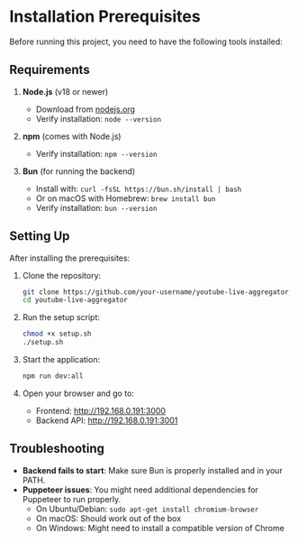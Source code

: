 # Installation Prerequisites

Before running this project, you need to have the following tools installed:

## Requirements

1. **Node.js** (v18 or newer)
   - Download from [nodejs.org](https://nodejs.org/)
   - Verify installation: `node --version`

2. **npm** (comes with Node.js)
   - Verify installation: `npm --version`

3. **Bun** (for running the backend)
   - Install with: `curl -fsSL https://bun.sh/install | bash`
   - Or on macOS with Homebrew: `brew install bun`
   - Verify installation: `bun --version`

## Setting Up

After installing the prerequisites:

1. Clone the repository:
   ```bash
   git clone https://github.com/your-username/youtube-live-aggregator
   cd youtube-live-aggregator
   ```

2. Run the setup script:
   ```bash
   chmod +x setup.sh
   ./setup.sh
   ```

3. Start the application:
   ```bash
   npm run dev:all
   ```

4. Open your browser and go to:
   - Frontend: http://192.168.0.191:3000
   - Backend API: http://192.168.0.191:3001

## Troubleshooting

- **Backend fails to start**: Make sure Bun is properly installed and in your PATH.
- **Puppeteer issues**: You might need additional dependencies for Puppeteer to run properly. 
  - On Ubuntu/Debian: `sudo apt-get install chromium-browser`
  - On macOS: Should work out of the box
  - On Windows: Might need to install a compatible version of Chrome 